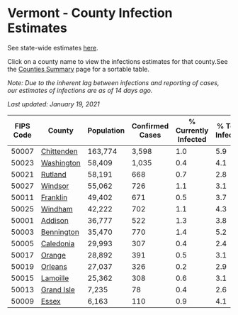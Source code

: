 # Vermont - County Infection Estimates

See state-wide estimates [here](/infections/us-vt).

Click on a county name to view the infections estimates for that county.See the [Counties Summary](/infections/summary-counties) page for a sortable table.

*Note: Due to the inherent lag between infections and reporting of cases, our estimates of infections are as of 14 days ago.*

*Last updated: January 19, 2021*

|   FIPS Code |                   County |   Population |   Confirmed Cases |   % Currently Infected |   % Total Infected |
|-------------|--------------------------|--------------|-------------------|------------------------|--------------------|
|       50007 | [Chittenden](chittenden) |      163,774 |             3,598 |                    1.0 |                5.9 |
|       50023 | [Washington](washington) |       58,409 |             1,035 |                    0.4 |                4.1 |
|       50021 |       [Rutland](rutland) |       58,191 |               668 |                    0.7 |                2.8 |
|       50027 |       [Windsor](windsor) |       55,062 |               726 |                    1.1 |                3.1 |
|       50011 |     [Franklin](franklin) |       49,402 |               671 |                    0.5 |                3.7 |
|       50025 |       [Windham](windham) |       42,222 |               702 |                    1.1 |                4.3 |
|       50001 |       [Addison](addison) |       36,777 |               522 |                    1.3 |                3.8 |
|       50003 | [Bennington](bennington) |       35,470 |               770 |                    1.4 |                5.2 |
|       50005 |   [Caledonia](caledonia) |       29,993 |               307 |                    0.4 |                2.4 |
|       50017 |         [Orange](orange) |       28,892 |               391 |                    0.5 |                3.1 |
|       50019 |       [Orleans](orleans) |       27,037 |               326 |                    0.2 |                2.9 |
|       50015 |     [Lamoille](lamoille) |       25,362 |               308 |                    0.6 |                3.1 |
|       50013 | [Grand Isle](grand-isle) |        7,235 |                78 |                    0.4 |                2.6 |
|       50009 |           [Essex](essex) |        6,163 |               110 |                    0.9 |                4.1 |